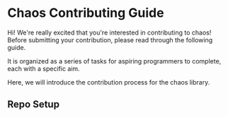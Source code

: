 # Chaos Contributing Guide

Hi! We're really excited that you're interested in contributing to chaos! Before submitting your contribution, please read through the following guide.

It is organized as a series of tasks for aspiring programmers to complete, each with a specific aim.

Here, we will introduce the contribution process for the chaos library.

## Repo Setup
